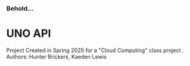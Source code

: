 ### Behold...
# UNO API

Project Created in Spring 2025 for a "Cloud Computing" class project . 
Authors: Hunter Brickers, Kaeden Lewis

